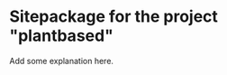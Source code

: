 Sitepackage for the project "plantbased"
==============================================================

Add some explanation here.
